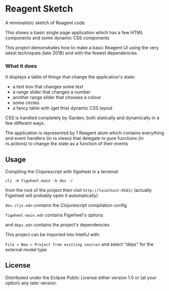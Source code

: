 # Reagent Sketch

A minimalistic sketch of Reagent code

This shows a basic single page application which
has a few HTML components and some dynamic CSS components

This project demonstrates how to make a basic Reagent UI using the very latest techniques (late 2018) and with the fewest dependencies

### What it does

It displays a table of things that change the application's state:

* a text box that changes some text
* a range slider that changes a number
* another range slider that chooses a colour
* some circles
* a fancy table with (get this) dynamic CSS layout

CSS is handled completely by Garden, both statically and dynamically in a few different ways.

The application is represented by 1 Reagent atom which contains everything and event handlers (in rs.views) that delegate to pure functions (in rs.actions) to change the state as a function of their events



## Usage

Compiling the Clojurescript with figwheel in a terminal:

`clj -m figwheel.main -b dev -r`

from the root of the project then visit `http://localhost:9501/` (actually Figwheel will probably open it automatically)

`dev.cljs.edn` contains the Clojurescript compilation config

`figwheel-main.edn` contains Figwheel's options

and `deps.edn` contains the project's dependencies

This project can be imported into IntelliJ with:

`File > New > Project from existing sources` and select "deps" for the external model type


## License


Distributed under the Eclipse Public License either version 1.0 or (at
your option) any later version.
